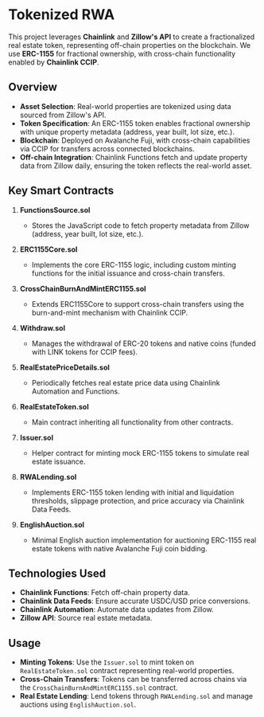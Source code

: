 
# Tokenized RWA

This project leverages **Chainlink** and **Zillow's API** to create a fractionalized real estate token, representing off-chain properties on the blockchain. We use **ERC-1155** for fractional ownership, with cross-chain functionality enabled by **Chainlink CCIP**.

## Overview

- **Asset Selection**: Real-world properties are tokenized using data sourced from Zillow's API.
- **Token Specification**: An ERC-1155 token enables fractional ownership with unique property metadata (address, year built, lot size, etc.).
- **Blockchain**: Deployed on Avalanche Fuji, with cross-chain capabilities via CCIP for transfers across connected blockchains.
- **Off-chain Integration**: Chainlink Functions fetch and update property data from Zillow daily, ensuring the token reflects the real-world asset.

## Key Smart Contracts

1. **FunctionsSource.sol**  
   - Stores the JavaScript code to fetch property metadata from Zillow (address, year built, lot size, etc.).

2. **ERC1155Core.sol**  
   - Implements the core ERC-1155 logic, including custom minting functions for the initial issuance and cross-chain transfers.

3. **CrossChainBurnAndMintERC1155.sol**  
   - Extends ERC1155Core to support cross-chain transfers using the burn-and-mint mechanism with Chainlink CCIP.

4. **Withdraw.sol**  
   - Manages the withdrawal of ERC-20 tokens and native coins (funded with LINK tokens for CCIP fees).

5. **RealEstatePriceDetails.sol**  
   - Periodically fetches real estate price data using Chainlink Automation and Functions.

6. **RealEstateToken.sol**  
   - Main contract inheriting all functionality from other contracts.

7. **Issuer.sol**  
   - Helper contract for minting mock ERC-1155 tokens to simulate real estate issuance.

8. **RWALending.sol**  
   - Implements ERC-1155 token lending with initial and liquidation thresholds, slippage protection, and price accuracy via Chainlink Data Feeds.

9. **EnglishAuction.sol**  
   - Minimal English auction implementation for auctioning ERC-1155 real estate tokens with native Avalanche Fuji coin bidding.

## Technologies Used

- **Chainlink Functions**: Fetch off-chain property data.
- **Chainlink Data Feeds**: Ensure accurate USDC/USD price conversions.
- **Chainlink Automation**: Automate data updates from Zillow.
- **Zillow API**: Source real estate metadata.



## Usage

- **Minting Tokens**: Use the `Issuer.sol` to mint token on  `RealEstateToken.sol` contract representing real-world properties.
- **Cross-Chain Transfers**: Tokens can be transferred across chains via the `CrossChainBurnAndMintERC1155.sol` contract.
- **Real Estate Lending**: Lend tokens through `RWALending.sol` and manage auctions using `EnglishAuction.sol`.
